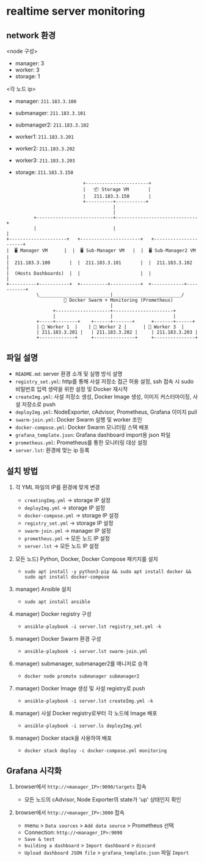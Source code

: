 # realtime server monitoring
## network 환경
<node 구성>
- manager: 3
- worker: 3
- storage: 1

<각 노드 ip>
- manager: `211.183.3.100`
- submanager: `211.183.3.101`
- submanager2: `211.183.3.102`

- worker1: `211.183.3.201`
- worker2: `211.183.3.202`
- worker3: `211.183.3.203`

- storage: `211.183.3.150`      

```           
                            +-----------------------+
                            |   📦 Storage VM       |
                            |   211.183.3.150       |
                            +----------+-----------+
                                       |
                                       |
          +----------------------------+------------------------------+
          |                            |                              |
+---------------------+   +----------------------+   +----------------------+
|  🖥️ Manager VM      |  |  🖥️ Sub-Manager VM   |  |  🖥️ Sub-Manager2 VM   |
|  211.183.3.100       |  |  211.183.3.101       |  |  211.183.3.102         |
|  (Hosts Dashboards)  |  |                      |  |                        |
+----------+-----------+  +----------+-----------+  +------------+-----------+
           \__________________________|_________________________/
                     🐳 Docker Swarm + Monitoring (Prometheus)
                                      |
                 +--------------------+----------------------+
                 |                    |                      |
           +-----+--------+    +------+-------+      +-------+------+
           | 🧱 Worker 1  |    | 🧱 Worker 2 |      | 🧱 Worker 3  |
           | 211.183.3.201 |   | 211.183.3.202 |     | 211.183.3.203 |
           +-------------+     +---------------+     +---------------+
```

## 파일 설명
- `README.md`: server 환경 소개 및 실행 방식 설명
- `registry_set.yml`: http를 통해 사설 저장소 접근 허용 설정, ssh 접속 시 sudo 비밀번호 입력 생략을 위한 설정 및 Docker 재시작
- `createImg.yml`: 사설 저장소 생성, Docker Image 생성, 이미지 커스터마이징, 사설 저장소로 push
- `deployImg.yml`: NodeExporter, cAdvisor, Prometheus, Grafana 이미지 pull
- `swarm-join.yml`: Docker Swarm 실행 및 worker 조인
- `docker-compose.yml`: Docker Swarm 모니터링 스택 배포
- `grafana_template.json`: Grafana dashboard import용 json 파일
- `prometheus.yml`: Prometheus를 통한 모니터링 대상 설정
- `server.lst`: 환경에 맞는 ip 등록


## 설치 방법
1. 각 YML 파일의 IP를 환경에 맞게 변경
	- `creatingImg.yml` -> storage IP 설정
	- `deployImg.yml` -> storage IP 설정
	- `docker-compose.yml` -> storage IP 설정
	- `registry_set.yml` -> storage IP 설정
	- `swarm-join.yml` -> manager IP 설정
	- `prometheus.yml` -> 모든 노드 IP 설정
	- `server.lst` -> 모든 노드 IP 설정

2. 모든 노드) Python, Docker, Docker Compose 패키지를 설치
	- `sudo apt install -y python3-pip && sudo apt install docker && sudo apt install docker-compose`
	
3. manager) Ansible 설치
	- `sudo apt install ansible`
	
4. manager) Docker registry 구성
	- `ansible-playbook -i server.lst registry_set.yml -k`

5. manager) Docker Swarm 환경 구성
	- `ansible-playbook -i server.lst swarm-join.yml`
	
6. manager) submanager, submanager2를 매니저로 승격
	- `docker node promote submanager submanager2`

7. manager) Docker Image 생성 및 사설 registry로 push
	- `ansible-playbook -i server.lst createImg.yml -k`
	
8. manager) 사설 Docker registry로부터 각 노드에 Image 배포
	- `ansible-playbook -i server.ls deployImg.yml`
	
9. manager) Docker stack을 사용하여 배포
	- `docker stack deploy -c docker-compose.yml monitoring`

## Grafana 시각화
1. browser에서 `http://<manager_IP>:9090/targets` 접속
	- 모든 노드의 cAdvisor, Node Exporter의 state가 'up' 상태인지 확인

2. browser에서 `http://<manager_IP>:3000` 접속
	- menu > `Data sources` > `Add data source` > Prometheus 선택
	- Connection: `http://<manager_IP>:9090`
	- `Save & test`
	- `building a dashboard` > `Import dashboard` > `discard`
	- `Upload dashboard JSON file` > `grafana_template.json` 파일 `Import`